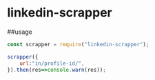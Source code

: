 # linkedin-scrapper

##usage

```javascript
const scrapper = require("linkedin-scrapper");

scrapper({
    url:"in/profile-id/",
}).then(res=>console.warn(res));
```